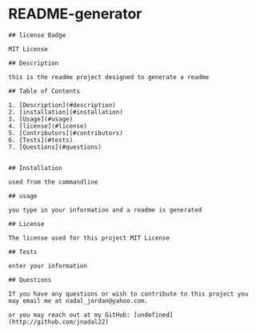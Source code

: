 # README-generator

    ## license Badge
    
    MIT License
    
    ## Description
    
    this is the readme project designed to generate a readme
    
    ## Table of Contents
    
    1. [Description](#description)
    2. [installation](#installation)
    3. [Usage](#usage)
    4. [license](#license)
    5. [Contributors](#contributors)
    6. [Tests](#tests)
    7. [Questions](#questions)
    
    
    ## Installation
    
    used from the commandline
    
    ## usage
    
    you type in your information and a readme is generated
    
    ## License
    
    The license used for this project MIT License
    
    ## Tests
    
    enter your information
    
    ## Questions
    
    If you have any questions or wish to contribute to this project you may email me at nadal_jordan@yahoo.com.
    
    or you may reach out at my GitHub: [undefined](http://github.com/jnadal22)